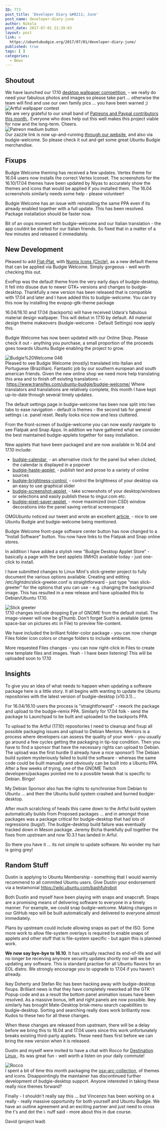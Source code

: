 ```yaml
---
ID: 773
post_title: 'Developer Diary &#8211; June'
post_name: developer-diary-june
author: Nikola
post_date: 2017-07-01 21:39:03
layout: post
link: >
  https://ubuntubudgie.org/2017/07/01/developer-diary-june/
published: true
tags: [ ]
categories:
  - News
---
```

<h2 id="shoutout">Shoutout</h2>
We have launched our 17.10 <a href="https://www.flickr.com/groups/ubuntubudgie1710">desktop wallpaper competition </a> - we really do need your fabulous photos and images so please take part ... otherwise the team will find and use our own family pics ... you have been warned ;)
<div class="uk-overlay uk-overlay-hover uk-visible-hover">

<img src="https://ubuntubudgie.org/wp-content/uploads/2018/09/artful-wallpaper-contest.jpg" alt="Artful wallpaper contest" />
<div class="uk-overlay-panel uk-overlay-background uk-overlay-fade"></div>
</div>
We are very grateful to our small band of <a href="https://ubuntubudgie.org/admin/blog/post/@page/5">Patreons and Paypal contributors this month </a>. Everyone who does help out this well makes this project viable for now and the long-term. Cheers.
<div class="uk-overlay uk-overlay-hover uk-visible-hover">

<img src="https://ubuntubudgie.org/wp-content/uploads/2018/09/patreon-medium-button.png" alt="Patreon medium button" />
<div class="uk-overlay-panel uk-overlay-background uk-overlay-fade"></div>
</div>
Our zazzle link is now up-and-running <a href="https://ubuntubudgie.org/admin/blog/post/@page/16">through our website </a> and also via budgie-welcome. So please check it out and get some great Ubuntu Budgie merchandise.
<h2 id="fixups">Fixups</h2>
Budgie Welcome theming has received a few updates. Vertex theme for 16.04 users now installs the correct Vertex Iconset. The screenshots for the 16.10/17.04 themes have been updated by Niyas to accurately show the themes and icons that would be applied if you installed them. The 16.04 screenshots similarly needs some help - please volunteer!

Budgie Welcome has an issue with reinstalling the same PPA even if its already enabled together with a full update. This has been resolved. Package installation should be faster now.

Bit of an oops moment with budgie-welcome and our Italian translation - the app couldnt be started for our Italian friends. So fixed that in a matter of a few minutes and released it immediately.
<h2 id="new-development">New Development</h2>
Pleased to add <a href="https://github.com/nana-4/Flat-Plat">Flat-Plat </a> with <a href="https://github.com/numixproject/numix-icon-theme">Numix Icons (Circle) </a> as a new default theme that can be applied via Budgie Welcome. Simply gorgeous - well worth checking this out.

EvoPop was the default theme from the very early days of budgie-desktop. It fell into disuse due to newer GTK+ versions and changes to budgie-desktop. Thankfully a new version has been released that is compatible with 17.04 and later and I have added this to budgie-welcome. You can try this now by installing the evopop-gtk-theme package

16.04/16.10 and 17.04 (backports) will have received Udara's fabulous material design wallpaper. This will debut in 17.10 by default. All material design theme makeovers (budgie-welcome - Default Settings) now apply this.

Budgie Welcome has now been updated with our Online Shop. Please check it out - anything you purchase, a small proportion of the proceeds goes towards Ubuntu Budgie enabling the project to grow.
<div class="uk-overlay uk-overlay-hover uk-visible-hover">

<img src="https://ubuntubudgie.org/wp-content/uploads/2018/09/Budgie20Welcome_046.jpg" alt="Budgie%20Welcome 046" />
<div class="uk-overlay-panel uk-overlay-background uk-overlay-fade"></div>
</div>
Pleased to see Budgie Welcome (mostly) translated into Italian and Portuguese (Brazillian). Fantastic job by our southern european and south american friends. Given the new online shop we need more help translating this area and to finish off existing translations - <a href="https://www.transifex.com/ubuntu-budgie/budgie-welcome/">https://www.transifex.com/ubuntu-budgie/budgie-welcome/</a> Where translators and translations are relatively complete, this month I have kept up-to-date through several timely updates.

The default settings page in budgie-welcome has been now split into two tabs to ease navigation - default is themes - the second tab for general settings i.e. panel reset. Really looks nice now and less cluttered.

From the front-screen of budgie-welcome you can now easily navigate to see Flatpak and Snap Apps. In addition we have gathered what we consider the best maintained budgie-applets together for easy installation.

New applets that have been packaged and are now available in 16.04 and 17.10 include:
<ul>
 	<li><a href="https://github.com/danielpinto8zz6/budgie-calendar-applet">budgie-calendar </a> - an alternative clock for the panel but when clicked, the calendar is displayed in a popover</li>
 	<li><a href="https://github.com/cybre/budgie-haste-applet">budgie-haste-applet </a> - publish text and prose to a variety of online sources</li>
 	<li><a href="https://github.com/ilgarmehmetali/budgie-brightness-control-applet">budgie-brightness-control </a> - control the brightness of your desktop via an easy to use graphical slider</li>
 	<li><a href="https://github.com/cybre/budgie-screenshot-applet">budgie-screenshot-applet </a> - take screenshots of your desktop/windows or selections and easily publish these to imgur.com etc.</li>
 	<li><a href="https://github.com/ilgarmehmetali/budgie-pixel-saver-applet">budgie-pixel-saver-applet </a> - move maximized (non CSD) window decorations into the panel saving vertical screenspace</li>
</ul>
OMGUbuntu noticed our tweet and wrote an excellent <a href="http://www.omgubuntu.co.uk/2017/06/5-awesome-budgie-desktop-applets">article </a> - nice to see Ubuntu Budgie and budgie-welcome being mentioned.

Budgie Welcome front-page software center button has now changed to a "Install Software" button. You now have links to the Flatpak and Snap online stores.

In addition I have added a stylish new "Budgie Desktop Applet Store" - basically a page with the best applets (IMHO) available today - just one-click to install.

I have submitted changes to Linux Mint's slick-greeter project to fully document the various options available. Creating and editing /etc/lightdm/slick-greeter.conf is straightforward - just type "man slick-greeter" for the options that you can use - e.g. changing the background image. This has resulted in a new release and have uploaded this to Debian/Ubuntu 17.10.
<div class="uk-overlay uk-overlay-hover uk-visible-hover">

<img src="https://ubuntubudgie.org/wp-content/uploads/2018/09/slick-greeter.jpg" alt="Slick greeter" />
<div class="uk-overlay-panel uk-overlay-background uk-overlay-fade"></div>
</div>
17.10 changes include dropping Eye of GNOME from the default install. The image-viewer will now be gThumb. Don't forget Sushi is available (press space-bar on pictures etc in File) to preview file-content.

We have included the brilliant folder-color package - you can now change Files folder icon colors or change folders to include emblems.

More requested Files changes - you can now right-click in Files to create new template files and images. Yeah - I have been listening! This will be uploaded soon to 17.10
<h2 id="insights">Insights</h2>
To give you an idea of what needs to happen when updating a software package here is a little story. It all begins with wanting to update the Ubuntu repositories with the latest version of budgie-desktop (v10.3.1)...

For 16.04/16.10 users the process is "straightforward" - rework the package and upload to the budgie-remix PPA. Similarly for 17.04 folk - send the package to Launchpad to be built and uploaded to the backports PPA.

To upload to the Artful (17.10) repositories I need to cleanup and fixup all possible packaging issues and upload to Debian Mentors. Mentors is a process where developers can assess the quality of your work - you usually go around a few cycles getting the packaging in tip-top condition. Then you have to find a sponsor that have the necessary rights can upload to Debian. The upload was the first hurdle (I already have a nice sponsor!) The Debian build system mysteriously failed to build the software - whereas the same code could be built manually and obviously can be built into a Ubuntu PPA. After a few weeks of trying, one of the GNOME Twitch developers/packages pointed me to a possible tweak that is specific to Debian. Bingo!

My Debian Sponsor also has the rights to synchronise from Debian to Ubuntu ... and then the Ubuntu build system crashed and burned budgie-desktop.

After much scratching of heads this came down to the Artful build system automatically builds from Proposed packages ... and in amongst those packages was a package critical for budgie-desktop that had lots of regressions (bugs!). The budgie-desktop build failure was eventually tracked down in Meson package. Jeremy Bicha thankfully pull together the fixes from upstream and now 10.3.1 has landed in Arful.

So there you have it ... its not simple to update software. No wonder my hair is going grey!
<h2 id="random-stuff">Random Stuff</h2>
Dustin is applying to Ubuntu Membership - something that I would warmly recommend to all commited Ubuntu users. Give Dustin your endorsement via a testamonial <a href="https://wiki.ubuntu.com/bashfulrobot">https://wiki.ubuntu.com/bashfulrobot</a>

Both Dustin and myself have been playing with snaps and snapcraft. Snaps are a promising means of delivering software to everyone in a timely manner. For example, we could snap budgie-welcome. Making changes in our GitHub repo will be built automatically and delivered to everyone almost immediately.

Plans by upstream could include allowing snaps as part of the ISO. Some more work to allow file-system overlays is required to enable snaps of applets and other stuff that is file-system specific - but again this is planned work.

<strong>We now say bye-bye to 16.10</strong>. It has virtually reached its end-of-life and will no longer be receiving anymore security updates shortly nor will we be updating any software. This is standard practise for all Ubuntu flavors for an EOL distro. We strongly encourage you to upgrade to 17.04 if you haven't already.

Ikey Doherty and Stefan Ric has been hacking away with budgie-desktop fixups. Brilliant news is that they have completely reworked all the GTK Popup code and as a result the bottom panel animation issues have been resolved. As a massive bonus, left and right panels are now possible. Ikey similarly has brought Mate-Desktop brisk-menu search capabilities to budgie-desktop. Sorting and searching really does work brilliantly now. Kudos to these two for all these changes.

When these changes are released from upstream, there will be a delay before we bring this to 16.04 and 17.04 users since this work unfortunately breaks existing third-party applets. These need fixes first before we can bring the new version when it is released.

Dustin and myself were invited to have a chat with Rocco for <a href="http://destinationlinux.org/destination-linux-episode-25/">Destination Linux </a>. Its was great fun - well worth a listen on your daily commute!
<div class="uk-overlay uk-overlay-hover uk-visible-hover">

<img src="https://ubuntubudgie.org/wp-content/uploads/2018/09/rocco.jpg" alt="Rocco" />
<div class="uk-overlay-panel uk-overlay-background uk-overlay-fade"></div>
</div>
I spent a bit of time this month packaging the <a href="https://github.com/LinxGem33/OSX-Arc-White">osx-arc-collection </a> of themes and icons. Disappointingly the maintainer has discontinued further development of budgie-desktop support. Anyone interested in taking these really nice themes forward?

Finally - I shouldn't really say this ... but Vincenzo has been working on a really - really massive opportunity for both yourself and Ubuntu Budgie. We have an outline agreement and an exciting partner and just need to cross the t's and dot the i. nuff said - more about this in due course.

David (project lead)